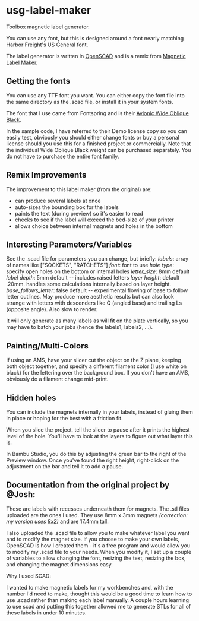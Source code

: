 # usg-label-maker

Toolbox magnetic label generator.

You can use any font, but this is designed around a font nearly matching Harbor
Freight's US General font.

The label generator is written in [OpenSCAD](https://openscad.org)
and is a remix from [Magnetic Label
Maker](https://www.printables.com/model/167349-magnetic-label-maker-scad).

## Getting the fonts

You can use any TTF font you want. You can either copy the font
file into the same directory as the .scad file, or install it in
your system fonts.

The font that I use came from Fontspring and is their [Avionic Wide
Oblique Black](https://www.fontspring.com/fonts/grype-type/avionic).

In the sample code, I have referred to their Demo license copy so
you can easily test, obviously you should either change fonts or
buy a personal license should you use this for a finished project
or commercially.  Note that the individual Wide Oblique Black 
weight can be purchased separately.  You do not have to purchase the 
entire font family.


## Remix Improvements

The improvement to this label maker (from the original) are:

* can produce several labels at once
* auto-sizes the bounding box for the labels
* paints the text (during preview) so it's easier to read
* checks to see if the label will exceed the bed-size of your printer
* allows choice between internal magnets and holes in the bottom

## Interesting Parameters/Variables

See the .scad file for parameters you can change, but briefly:
  *labels*: array of names like ["SOCKETS", "RATCHETS"]
  *font*:  font to use
  *hole type*: specify open holes on the bottom or internal holes
  *letter_size*: 8mm default
  *label depth*: 5mm default -- includes raised letters
  *layer height*: default .20mm.  handles some calculations internally 
    based on layer height.  
  *base_follows_letter*: false default -- experimental
    flowing of base to follow letter outlines.
    May produce more aesthetic results but can also look
    strange with letters with descenders like Q (angled base) and trailing Ls
    (opposite angle). Also slow to render.

It will only generate as many labels as will fit on the plate
vertically, so you may have to batch your jobs (hence the labels1,
labels2, ...).

## Painting/Multi-Colors

If using an AMS, have your slicer cut the object on the Z plane,
keeping both object together, and specify a different filament color
(I use white on black) for the lettering over the background box.
If you don't have an AMS, obviously do a filament change mid-print.

## Hidden holes

You can include the magnets internally in your labels, instead
of gluing them in place or hoping for the best with a friction fit.

When you slice the project, tell the slicer to pause after it prints 
the highest level of the hole.  You'll have to look at the layers
to figure out what layer this is.  

In Bambu Studio, you do this by adjusting the green bar to the right
of the Preview window.  Once you've found the right height, right-click
on the adjustment on the bar and tell it to add a pause.

## Documentation from the original project by @Josh:

These are labels with recesses underneath them for magnets. The
.stl files uploaded are the ones I used. They use 8mm x 3mm magnets
*(correction: my version uses 8x2)* and are 17.4mm tall.

I also uploaded the .scad file to allow you to make whatever label
you want and to modify the magnet size. If you choose to make your
own labels, OpenSCAD is how I created them - it's a free program
and would allow you to modify my .scad file to your needs. When you
modify it, I set up a couple of variables to allow changing the
font, resizing the text, resizing the box, and changing the magnet
dimensions easy.

Why I used SCAD:

I wanted to make magnetic labels for my workbenches and, with the
number I'd need to make, thought this would be a good time to learn
how to use .scad rather than making each label manually. A couple
hours learning to use scad and putting this together allowed me to
generate STLs for all of these labels in under 10 minutes.
